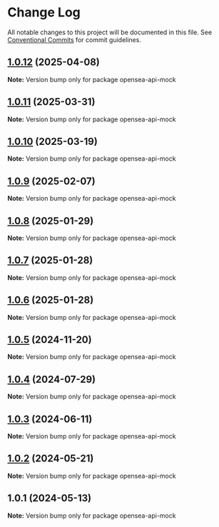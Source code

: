 # Change Log

All notable changes to this project will be documented in this file.
See [Conventional Commits](https://conventionalcommits.org) for commit guidelines.

## [1.0.12](https://github.com/bosonprotocol/core-components/compare/opensea-api-mock@1.0.11...opensea-api-mock@1.0.12) (2025-04-08)

**Note:** Version bump only for package opensea-api-mock





## [1.0.11](https://github.com/bosonprotocol/core-components/compare/opensea-api-mock@1.0.10...opensea-api-mock@1.0.11) (2025-03-31)

**Note:** Version bump only for package opensea-api-mock





## [1.0.10](https://github.com/bosonprotocol/core-components/compare/opensea-api-mock@1.0.9...opensea-api-mock@1.0.10) (2025-03-19)

**Note:** Version bump only for package opensea-api-mock





## [1.0.9](https://github.com/bosonprotocol/core-components/compare/opensea-api-mock@1.0.8...opensea-api-mock@1.0.9) (2025-02-07)

**Note:** Version bump only for package opensea-api-mock





## [1.0.8](https://github.com/bosonprotocol/core-components/compare/opensea-api-mock@1.0.7...opensea-api-mock@1.0.8) (2025-01-29)

**Note:** Version bump only for package opensea-api-mock





## [1.0.7](https://github.com/bosonprotocol/core-components/compare/opensea-api-mock@1.0.6...opensea-api-mock@1.0.7) (2025-01-28)

**Note:** Version bump only for package opensea-api-mock





## [1.0.6](https://github.com/bosonprotocol/core-components/compare/opensea-api-mock@1.0.5...opensea-api-mock@1.0.6) (2025-01-28)

**Note:** Version bump only for package opensea-api-mock





## [1.0.5](https://github.com/bosonprotocol/core-components/compare/opensea-api-mock@1.0.4...opensea-api-mock@1.0.5) (2024-11-20)

**Note:** Version bump only for package opensea-api-mock





## [1.0.4](https://github.com/bosonprotocol/core-components/compare/opensea-api-mock@1.0.3...opensea-api-mock@1.0.4) (2024-07-29)

**Note:** Version bump only for package opensea-api-mock





## [1.0.3](https://github.com/bosonprotocol/core-components/compare/opensea-api-mock@1.0.2...opensea-api-mock@1.0.3) (2024-06-11)

**Note:** Version bump only for package opensea-api-mock





## [1.0.2](https://github.com/bosonprotocol/core-components/compare/opensea-api-mock@1.0.1...opensea-api-mock@1.0.2) (2024-05-21)

**Note:** Version bump only for package opensea-api-mock





## 1.0.1 (2024-05-13)

**Note:** Version bump only for package opensea-api-mock
